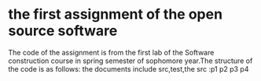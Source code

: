 
the first assignment of the open source software
======

The code of the assignment is from the first lab of the Software construction course in spring semester of sophomore year.The structure of the code is as follows:  the documents include src,test,the src :p1 p2 p3 p4
